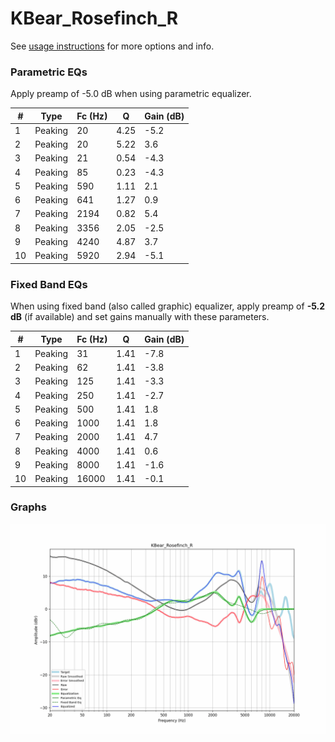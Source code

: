 # KBear_Rosefinch_R
See [usage instructions](https://github.com/jaakkopasanen/AutoEq#usage) for more options and info.

### Parametric EQs
Apply preamp of -5.0 dB when using parametric equalizer.

|   # | Type    |   Fc (Hz) |    Q |   Gain (dB) |
|-----|---------|-----------|------|-------------|
|   1 | Peaking |        20 | 4.25 |        -5.2 |
|   2 | Peaking |        20 | 5.22 |         3.6 |
|   3 | Peaking |        21 | 0.54 |        -4.3 |
|   4 | Peaking |        85 | 0.23 |        -4.3 |
|   5 | Peaking |       590 | 1.11 |         2.1 |
|   6 | Peaking |       641 | 1.27 |         0.9 |
|   7 | Peaking |      2194 | 0.82 |         5.4 |
|   8 | Peaking |      3356 | 2.05 |        -2.5 |
|   9 | Peaking |      4240 | 4.87 |         3.7 |
|  10 | Peaking |      5920 | 2.94 |        -5.1 |

### Fixed Band EQs
When using fixed band (also called graphic) equalizer, apply preamp of **-5.2 dB** (if available) and set gains manually with these parameters.

|   # | Type    |   Fc (Hz) |    Q |   Gain (dB) |
|-----|---------|-----------|------|-------------|
|   1 | Peaking |        31 | 1.41 |        -7.8 |
|   2 | Peaking |        62 | 1.41 |        -3.8 |
|   3 | Peaking |       125 | 1.41 |        -3.3 |
|   4 | Peaking |       250 | 1.41 |        -2.7 |
|   5 | Peaking |       500 | 1.41 |         1.8 |
|   6 | Peaking |      1000 | 1.41 |         1.8 |
|   7 | Peaking |      2000 | 1.41 |         4.7 |
|   8 | Peaking |      4000 | 1.41 |         0.6 |
|   9 | Peaking |      8000 | 1.41 |        -1.6 |
|  10 | Peaking |     16000 | 1.41 |        -0.1 |

### Graphs
![](./KBear_Rosefinch_R.png)

